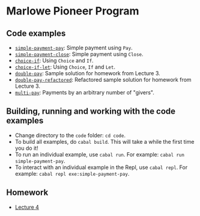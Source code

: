 # Marlowe Pioneer Program

## Code examples

- [`simple-payment-pay`](code/src/lecture03/simple-payment-pay.hs): Simple payment using `Pay`.
- [`simple-payment-close`](code/src/lecture03/simple-payment-close.hs): Simple payment using `Close`.
- [`choice-if`](code/src/lecture03/choice-if.hs): Using `Choice` and `If`.
- [`choice-if-let`](code/src/lecture03/choice-if-let.hs): Using `Choice`, `If` and `Let`.
- [`double-pay`](code/src/lecture04/double-pay.hs): Sample solution for homework from Lecture 3.
- [`double-pay-refactored`](code/src/lecture04/double-pay-refactored.hs): Refactored sample solution for homework from Lecture 3.
- [`multi-pay`](code/src/lecture04/multi-pay.hs): Payments by an arbitrary number of "givers".

## Building, running and working with the code examples

- Change directory to the `code` folder: `cd code`.
- To build all examples, do `cabal build`. This will take a while the first time you do it!
- To run an individual example, use `cabal run`. For example: `cabal run simple-payment-pay`.
- To interact with an individual example in the Repl, use `cabal repl`. For example: `cabal repl exe:simple-payment-pay`.

## Homework

- [Lecture 4](code/src/lecture04/homework04.hs)
